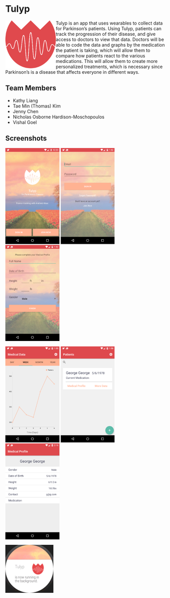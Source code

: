 # Tulyp

<img src="Screenshots/redtransparenttulip.png" height="150" align="left" /> Tulyp is an app that uses wearables to collect data for Parkinson’s patients. Using Tulyp, patients can track the progression of their disease, and give access to doctors to view that data. Doctors will be able to code the data and graphs by the medication the patient is taking, which will allow them to compare how patients react to the various medications. This will allow them to create more personalized treatments, which is necessary since Parkinson’s is a disease that affects everyone in different ways.

## Team Members    
* Kathy Liang	  
* Tae Min (Thomas) Kim	  
* Jenny Chen	    
* Nicholas Osborne Hardison-Moschopoulos    
* Vishal Goel						

## Screenshots
<img src="Screenshots/device-2016-05-06-212329.png" height="300" alt="screenshot"/> <img src="Screenshots/device-2016-05-06-225309.png" height="300" alt="screenshot"/> <img src="Screenshots/device-2016-05-06-225347.png" height="300" alt="screenshot"/>

<img src="Screenshots/device-2016-05-06-225520.png" height="300" alt="screenshot"/> <img src="Screenshots/device-2016-05-06-225832.png" height="300" alt="screenshot"/> <img src="Screenshots/device-2016-05-06-231604.png" height="300" alt="screenshot"/>

<img src="Screenshots/device-2016-05-02-220708.png" height="150" alt="watch screenshot"/>
